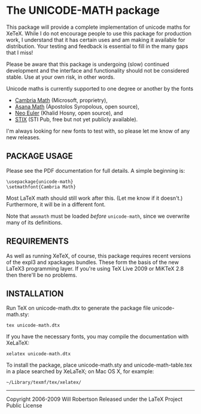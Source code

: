 The UNICODE-MATH package
========================

This package will provide a complete implementation of unicode maths for
XeTeX. While I do not encourage people to use this package for production
work, I understand that it has certain uses and am making it available for
distribution. Your testing and feedback is essential to fill in the many gaps
that I miss!

Please be aware that this package is undergoing (slow) continued
development and the interface and functionality should not be considered
stable. Use at your own risk, in other words.

Unicode maths is currently supported to one degree or another by the fonts

 - [Cambria Math][0] (Microsoft, proprietry),
 - [Asana Math][1] (Apostolos Syropolous, open source),
 - [Neo Euler][2] (Khalid Hosny, open source), and
 - [STIX][3] (STI Pub, free but not yet publicly available).

I'm always looking for new fonts to test with, so please let me know of any
new releases.

[0]: http://www.ascenderfonts.com/font/cambria-regular.aspx
[1]: http://www.ctan.org/tex-archive/fonts/Asana-Math/
[2]: http://github.com/khaledhosny/euler-otf
[3]: http://www.aip.org/stixfonts/

PACKAGE USAGE
-------------

Please see the PDF documentation for full details. A simple beginning is:

    \usepackage{unicode-math}
    \setmathfont{Cambria Math}

Most LaTeX math should still work after this. (Let me know if it doesn't.)
Furthermore, it will be in a different font.

Note that `amsmath` must be loaded *before* `unicode-math`, since we
overwrite many of its definitions.

REQUIREMENTS
------------

As well as running XeTeX, of course, this package requires recent versions
of the expl3 and xpackages bundles.
These form the basis of the new LaTeX3 programming layer.
If you're using TeX Live 2009 or MiKTeX 2.8 then there'll be no problems.

INSTALLATION
------------

Run TeX on unicode-math.dtx to generate the package file unicode-math.sty:

    tex unicode-math.dtx

If you have the necessary fonts, you may compile the documentation
with XeLaTeX:

    xelatex unicode-math.dtx

To install the package, place unicode-math.sty and unicode-math-table.tex
in a place searched by XeLaTeX; on Mac OS X, for example:

    ~/Library/texmf/tex/xelatex/

__________________________________
Copyright 2006-2009 Will Robertson
Released under the LaTeX Project Public License
